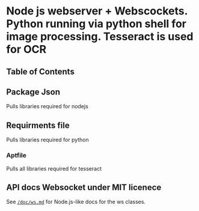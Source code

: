 # Node js webserver + Webscockets. Python running via python shell for image processing. Tesseract is used for OCR

## Table of Contents

## Package Json
Pulls libraries required for nodejs

## Requirments file

Pulls libraries required for python

### Aptfile

Pulls all libraries required for tesseract

## API docs Websocket under MIT licenece

See [`/doc/ws.md`](./doc/ws.md) for Node.js-like docs for the ws classes.


